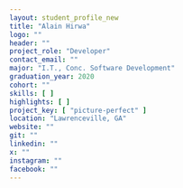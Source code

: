 ```yaml
---
layout: student_profile_new
title: "Alain Hirwa"
logo: ""
header: ""
project_role: "Developer"
contact_email: ""
major: "I.T., Conc. Software Development"
graduation_year: 2020
cohort: ""
skills: [ ]
highlights: [ ]
project_key: [ "picture-perfect" ]
location: "Lawrenceville, GA"
website: ""
git: ""
linkedin: ""
x: ""
instagram: ""
facebook: ""
---
```

